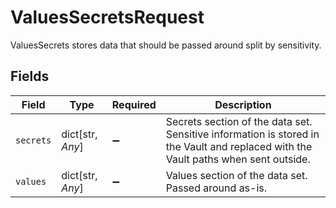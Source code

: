 # ValuesSecretsRequest

ValuesSecrets stores data that should be passed around split by sensitivity.


## Fields

| Field                                                                                                                              | Type                                                                                                                               | Required                                                                                                                           | Description                                                                                                                        |
| ---------------------------------------------------------------------------------------------------------------------------------- | ---------------------------------------------------------------------------------------------------------------------------------- | ---------------------------------------------------------------------------------------------------------------------------------- | ---------------------------------------------------------------------------------------------------------------------------------- |
| `secrets`                                                                                                                          | dict[str, *Any*]                                                                                                                   | :heavy_minus_sign:                                                                                                                 | Secrets section of the data set. Sensitive information is stored in the Vault and replaced with the Vault paths when sent outside. |
| `values`                                                                                                                           | dict[str, *Any*]                                                                                                                   | :heavy_minus_sign:                                                                                                                 | Values section of the data set. Passed around as-is.                                                                               |